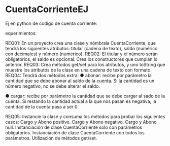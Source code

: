# CuentaCorrienteEJ
Ej en python de codigo de cuenta corriente:

equerimientos:

REQ01: En un proyecto crea una clase y nómbrala CuentaCorriente, que tendrá los siguientes atributos: titular (cadena de texto), saldo (numérico con decimales) y número (numérico).
REQ02: El titular y el número serán obligatorios, el saldo es opcional. Crea los constructores que cumplan lo anterior.
REQ03: Crea métodos get/set para los atributos, y uno toString que muestre los atributos de la clase en una cadena de texto con formato.
REQ04: Tendrá dos métodos extra:
●        abonar: recibe por parámetro la cantidad que se debe abonar al saldo de la cuenta. Si la cantidad es un número negativo, no se debe alterar el saldo.

●        cargar: recibe por parámetro la cantidad que se debe cargar al sado de la cuenta. Si restando la cantidad actual a la que nos pasan es negativa, la cantidad de la cuenta pasa a ser 0.

REQ05: Instancie la clase y consuma los métodos para probar los siguientes casos:
Cargo y Abono positivo.
Cargo y Abono negativo.
Cargo y Abono null.
Instanciación de clase CuentaCorriente solo con parámetros obligatorios.
Instanciación de clase CuentaCorriente con todos los parámetros.
Utilización de métodos get/set.
